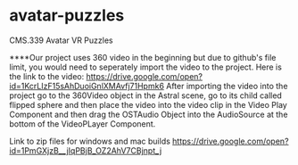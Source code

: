 # avatar-puzzles
CMS.339 Avatar VR Puzzles

****Our project uses 360 video in the beginning but due to github's file limit, you would need to seperately import the video to the project.
Here is the link to the video:
https://drive.google.com/open?id=1KcrLIzF15sAhDuoiGnlXMAvfj71Hpmk6
After importing the video into the project go to the 360Video object in the Astral scene, go to its child called flipped sphere and then place the video into the video clip in the Video Play Component and then drag the OSTAudio Object into the AudioSource at the bottom of the VideoPLayer Component. 

Link to zip files for windows and mac builds
https://drive.google.com/open?id=1PmGXjzB__jIqPBjB_OZ2AhV7CBjnpt_j
